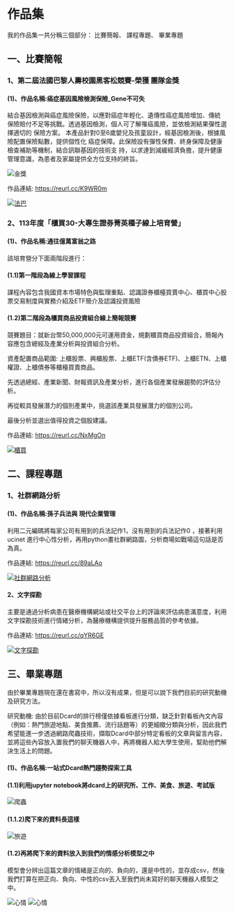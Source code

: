 # 作品集

我的作品集一共分稱三個部分：&nbsp;比賽簡報、&nbsp;課程專題、&nbsp;畢業專題


## 一、比賽簡報


### 1、第二屆法國巴黎人壽校園黑客松競賽-榮獲 **團隊金獎**

#### (1)、作品名稱:癌症基因風險檢測保險_Gene不可失

結合基因檢測與癌症風險保險，以應對癌症年輕化、遺傳性癌症風險增加、傳統 保險賠付不足等挑戰。透過基因檢測，個人可了解罹癌風險，並依檢測結果彈性選擇適切的 保險方案。 本產品針對0至6歲嬰兒及孩童設計，經基因檢測後，根據風險配置保險點數，提供個性化 癌症保障。此保險設有彈性保費、終身保障及健康檢查補助等機制，結合訊聯基因的技術支 持，以求達到減緩經濟負擔，提升健康管理意識，為患者及家屬提供全方位支持的終旨。


![金獎](金獎.png)

作品連結:
https://reurl.cc/K9WR0m


[![法巴](法巴.png)](癌症基因風險檢測保險_Gene不可失.pdf)


### 2、113年度「櫃買30-大專生證券菁英種子線上培育營」

#### (1)、作品名稱:通往億萬富翁之路

該培育營分下面兩階段進行：

#### (1.1)第一階段為線上學習課程 

課程內容包含我國資本市場特色與監理重點、認識證券櫃檯買賣中心、櫃買中心股票交易制度與實務介紹及ETF簡介及認識投資風險

#### (1.2)第二階段為櫃買商品投資組合線上簡報競賽

競賽題目：就新台幣50,000,000元可運用資金，規劃櫃買商品投資組合，簡報內容應包含總經及產業分析與投資組合分析。

資產配置商品範圍: 上櫃股票、興櫃股票、上櫃ETF(含債券ETF)、上櫃ETN、上櫃權證、上櫃債券等櫃檯買賣商品。


先透過總經、產業新聞、財報資訊及產業分析，進行各個產業發展趨勢的評估分析。

再從較具發展潛力的個別產業中，挑選該產業具發展潛力的個別公司。

最後分析並選出值得投資之個股建議。


作品連結:
https://reurl.cc/NxMgOn

[![櫃買](櫃買1.png)](櫃買中心比賽.pdf)


## 二、課程專題


### 1、社群網路分析


#### (1)、作品名稱:孫子兵法與 現代企業管理


利用二元編碼將每家公司有用到的兵法記作1，沒有用到的兵法記作0 ，接著利用ucinet 進行中心性分析，再用python畫社群網路圖，分析商場如戰場這句話是否為真。

作品連結:
https://reurl.cc/89aLAo

[![社群網路分析](社群網路.png)](孫子兵法與現代企業管理1.pdf)

#### 2、文字探勘

主要是通過分析病患在醫療機構網站或社交平台上的評論來評估病患滿意度，利用文字探勘技術進行情緒分析，為醫療機構提供提升服務品質的參考依據。

作品連結:
https://reurl.cc/qYR6GE

[![文字探勘](文字探勘.png)](文字探勘導論課程專題企劃書第十三組.pptx(2).pdf)

## 三、畢業專題

由於畢業專題現在還在書寫中，所以沒有成果，但是可以說下我們目前的研究動機及研究方法。

研究動機:
由於目前Dcard的排行榜僅依據看板進行分類，缺乏針對看板內文內容（例如：熱門旅遊地點、美食推薦、流行話題等）的更細緻分類與分析，因此我們希望能進一步透過網路爬蟲技術，擷取Dcard中部分特定看板的文章與留言內容，並將這些內容放入置我們的聊天機器人中，再將機器人給大學生使用，幫助他們解決生活上的問題。

#### (1)、作品名稱:一站式Dcard熱門趨勢探索工具

#### (1.1)利用jupyter notebook將dcard上的研究所、工作、美食、旅遊、考試版
![爬蟲](爬蟲.png)

#### (1.1.2)爬下來的資料長這樣
![旅遊](旅遊.png)

#### (1.2)再將爬下來的資料放入到我們的情感分析模型之中

模型會分辨出這篇文章的情緒是正向的、負向的，還是中性的，並存成csv，然後我們打算在把正向、負向、中性的csv丟入至我們尚未寫好的聊天機器人模型之中。

![心情](心情.png)
![心情](心情(2).png)

